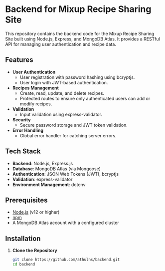 # Backend for Mixup Recipe Sharing Site

This repository contains the backend code for the Mixup Recipe Sharing Site built using Node.js, Express, and MongoDB Atlas. It provides a RESTful API for managing user authentication and recipe data.

## Features

- **User Authentication**
  - User registration with password hashing using bcryptjs.
  - User login with JWT-based authentication.
- **Recipes Management**
  - Create, read, update, and delete recipes.
  - Protected routes to ensure only authenticated users can add or modify recipes.
- **Validation**
  - Input validation using express-validator.
- **Security**
  - Secure password storage and JWT token validation.
- **Error Handling**
  - Global error handler for catching server errors.

## Tech Stack

- **Backend**: Node.js, Express.js
- **Database**: MongoDB Atlas (via Mongoose)
- **Authentication**: JSON Web Tokens (JWT), bcryptjs
- **Validation**: express-validator
- **Environment Management**: dotenv

## Prerequisites

- [Node.js](https://nodejs.org/) (v12 or higher)
- [npm](https://www.npmjs.com/)
- A MongoDB Atlas account with a configured cluster

## Installation

1. **Clone the Repository**

   ```bash
   git clone https://github.com/athulns/backend.git
   cd backend
